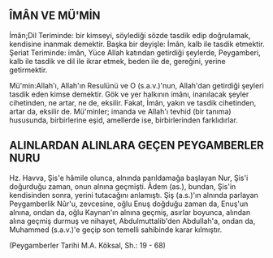 ## ÎMÂN VE MÜ'MİN

İmân;Dil Teriminde: bir kimseyi, söylediği sözde tasdik edip doğrulamak, kendisine inanmak demektir. Başka bir deyişle: İmân, kalb ile tasdik etmektir. Şeriat Teriminde: imân, Yüce Allah katından getirdiği şeylerde, Peygamberi, kalb ile tasdik ve dil ile ikrar etmek, beden ile de, gereğini, yerine getirmektir.

Mü'min:Allah'ı, Allah'ın Resulünü ve O (s.a.v.)'nun, Allah'dan getirdiği şeyleri tasdik eden kimse demektir. Gök ve yer halkının imâ­nı, inanılacak şeyler cihetinden, ne artar, ne de, eksilir. Fakat, İmân, yakın ve tasdik cihetinden, artar da, eksilir de. Mü'minler; imanda ve Al­lah'ı tevhid (bir tanıma) hususunda, birbirleri­ne eşid, amellerde ise, birbirlerinden farklıdırlar.

## ALINLARDAN ALINLARA GEÇEN PEYGAMBERLER NURU

Hz. Havva, Şis'e hâmile olunca, alnında pa­rıldamağa başlayan Nur, Şis'i doğurduğu zaman, onun alnına geçmişti. Âdem (as.), bundan, Şis'in kendisinden sonra, yerini tutacağını anlamış­tı. Şiş (a.s.)'ın alnında parlayan Peygamberlik Nûr'u, zevcesine, oğlu Enuş doğduğu zaman da, Enuş'un alnına, ondan da, oğlu Kaynan'ın alnı­na geçmiş, asırlar boyunca, alından alına geçmiş durmuş ve nihayet, Abdulmuttalib'den Abdul­lah'a, ondan da, Muhammed (s.a.v.)'e geçip son temelli sahibinde karar kılmıştır.

(Peygamberler Tarihi M.A. Köksal, Sh.: 19 - 68)
